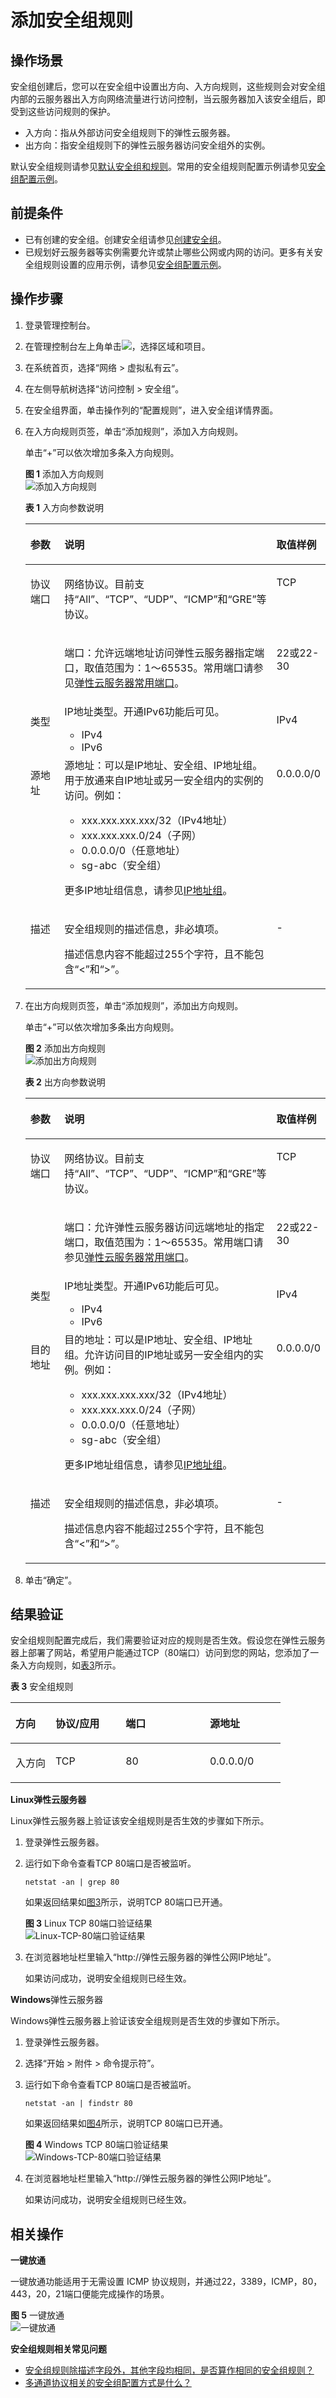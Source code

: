 # 添加安全组规则<a name="zh-cn_topic_0030969470"></a>

## 操作场景<a name="s480ea51d8f2542828c323c6c8eb50861"></a>

安全组创建后，您可以在安全组中设置出方向、入方向规则，这些规则会对安全组内部的云服务器出入方向网络流量进行访问控制，当云服务器加入该安全组后，即受到这些访问规则的保护。

-   入方向：指从外部访问安全组规则下的弹性云服务器。
-   出方向：指安全组规则下的弹性云服务器访问安全组外的实例。

默认安全组规则请参见[默认安全组和规则](默认安全组和规则.md)。常用的安全组规则配置示例请参见[安全组配置示例](安全组配置示例.md)。

## 前提条件<a name="section976341564015"></a>

-   已有创建的安全组。创建安全组请参见[创建安全组](创建安全组.md)。
-   已规划好云服务器等实例需要允许或禁止哪些公网或内网的访问。更多有关安全组规则设置的应用示例，请参见[安全组配置示例](安全组配置示例.md)。

## 操作步骤<a name="section2999103814551"></a>

1.  登录管理控制台。
2.  在管理控制台左上角单击![](figures/icon-region.png)，选择区域和项目。
3.  在系统首页，选择“网络 \> 虚拟私有云”。
4.  在左侧导航树选择“访问控制 \> 安全组”。
5.  在安全组界面，单击操作列的“配置规则”，进入安全组详情界面。
6.  在入方向规则页签，单击“添加规则”，添加入方向规则。

    单击“+”可以依次增加多条入方向规则。

    **图 1**  添加入方向规则<a name="fig963631116217"></a>  
    ![](figures/添加入方向规则.png "添加入方向规则")

    **表 1**  入方向参数说明

    <a name="table111445216564"></a>
    <table><thead align="left"><tr id="row1811565205613"><th class="cellrowborder" valign="top" width="12.7%" id="mcps1.2.4.1.1"><p id="p51151452125620"><a name="p51151452125620"></a><a name="p51151452125620"></a>参数</p>
    </th>
    <th class="cellrowborder" valign="top" width="69.3%" id="mcps1.2.4.1.2"><p id="p5115552175613"><a name="p5115552175613"></a><a name="p5115552175613"></a>说明</p>
    </th>
    <th class="cellrowborder" valign="top" width="18%" id="mcps1.2.4.1.3"><p id="p711565219563"><a name="p711565219563"></a><a name="p711565219563"></a>取值样例</p>
    </th>
    </tr>
    </thead>
    <tbody><tr id="row9115105219562"><td class="cellrowborder" rowspan="2" valign="top" width="12.7%" headers="mcps1.2.4.1.1 "><p id="p151157525565"><a name="p151157525565"></a><a name="p151157525565"></a>协议端口</p>
    <p id="p3510193211510"><a name="p3510193211510"></a><a name="p3510193211510"></a></p>
    </td>
    <td class="cellrowborder" valign="top" width="69.3%" headers="mcps1.2.4.1.2 "><p id="p1711515526562"><a name="p1711515526562"></a><a name="p1711515526562"></a>网络协议。目前支持“All”、“TCP”、“UDP”、“ICMP”和“GRE”等协议。</p>
    </td>
    <td class="cellrowborder" valign="top" width="18%" headers="mcps1.2.4.1.3 "><p id="p193908441914"><a name="p193908441914"></a><a name="p193908441914"></a>TCP</p>
    </td>
    </tr>
    <tr id="row6510532121511"><td class="cellrowborder" valign="top" headers="mcps1.2.4.1.1 "><p id="p4115175245613"><a name="p4115175245613"></a><a name="p4115175245613"></a>端口：允许远端地址访问弹性云服务器指定端口，取值范围为：1～65535。常用端口请参见<a href="https://support.huaweicloud.com/usermanual-vpc/SecurityGroup_0002.html" target="_blank" rel="noopener noreferrer">弹性云服务器常用端口</a>。</p>
    </td>
    <td class="cellrowborder" valign="top" headers="mcps1.2.4.1.2 "><p id="p1551023251511"><a name="p1551023251511"></a><a name="p1551023251511"></a>22或22-30</p>
    </td>
    </tr>
    <tr id="row1726912412166"><td class="cellrowborder" valign="top" width="12.7%" headers="mcps1.2.4.1.1 "><p id="p1826920421620"><a name="p1826920421620"></a><a name="p1826920421620"></a>类型</p>
    </td>
    <td class="cellrowborder" valign="top" width="69.3%" headers="mcps1.2.4.1.2 "><div class="p" id="p1426910441613"><a name="p1426910441613"></a><a name="p1426910441613"></a>IP地址类型。开通IPv6功能后可见。<a name="ul15119151171711"></a><a name="ul15119151171711"></a><ul id="ul15119151171711"><li>IPv4</li><li>IPv6</li></ul>
    </div>
    </td>
    <td class="cellrowborder" valign="top" width="18%" headers="mcps1.2.4.1.3 "><p id="p848952751718"><a name="p848952751718"></a><a name="p848952751718"></a>IPv4</p>
    </td>
    </tr>
    <tr id="row511615528561"><td class="cellrowborder" valign="top" width="12.7%" headers="mcps1.2.4.1.1 "><p id="p86899991813"><a name="p86899991813"></a><a name="p86899991813"></a>源地址</p>
    </td>
    <td class="cellrowborder" valign="top" width="69.3%" headers="mcps1.2.4.1.2 "><div class="p" id="p18116175212564"><a name="p18116175212564"></a><a name="p18116175212564"></a>源地址：可以是IP地址、安全组、IP地址组。用于放通来自IP地址或另一安全组内的实例的访问。例如：<a name="ul12116352195619"></a><a name="ul12116352195619"></a><ul id="ul12116352195619"><li>xxx.xxx.xxx.xxx/32（IPv4地址）</li><li>xxx.xxx.xxx.0/24（子网）</li><li>0.0.0.0/0（任意地址）</li><li>sg-abc（安全组）</li></ul>
    </div>
    <p id="p19481656542"><a name="p19481656542"></a><a name="p19481656542"></a>更多IP地址组信息，请参见<a href="IP地址组.md">IP地址组</a>。</p>
    </td>
    <td class="cellrowborder" valign="top" width="18%" headers="mcps1.2.4.1.3 "><p id="p611613524569"><a name="p611613524569"></a><a name="p611613524569"></a>0.0.0.0/0</p>
    </td>
    </tr>
    <tr id="row111615525565"><td class="cellrowborder" valign="top" width="12.7%" headers="mcps1.2.4.1.1 "><p id="p1711655217565"><a name="p1711655217565"></a><a name="p1711655217565"></a>描述</p>
    </td>
    <td class="cellrowborder" valign="top" width="69.3%" headers="mcps1.2.4.1.2 "><p id="p1211611525564"><a name="p1211611525564"></a><a name="p1211611525564"></a>安全组规则的描述信息，非必填项。</p>
    <p id="p6116175225613"><a name="p6116175225613"></a><a name="p6116175225613"></a>描述信息内容不能超过255个字符，且不能包含“&lt;”和“&gt;”。</p>
    </td>
    <td class="cellrowborder" valign="top" width="18%" headers="mcps1.2.4.1.3 "><p id="p3116115216568"><a name="p3116115216568"></a><a name="p3116115216568"></a>-</p>
    </td>
    </tr>
    </tbody>
    </table>

7.  在出方向规则页签，单击“添加规则”，添加出方向规则。

    单击“+”可以依次增加多条出方向规则。

    **图 2**  添加出方向规则<a name="fig4319183518281"></a>  
    ![](figures/添加出方向规则.png "添加出方向规则")

    **表 2**  出方向参数说明

    <a name="table0614192319232"></a>
    <table><thead align="left"><tr id="row19614623202312"><th class="cellrowborder" valign="top" width="12.55%" id="mcps1.2.4.1.1"><p id="p361592319230"><a name="p361592319230"></a><a name="p361592319230"></a>参数</p>
    </th>
    <th class="cellrowborder" valign="top" width="69.45%" id="mcps1.2.4.1.2"><p id="p1961514231232"><a name="p1961514231232"></a><a name="p1961514231232"></a>说明</p>
    </th>
    <th class="cellrowborder" valign="top" width="18%" id="mcps1.2.4.1.3"><p id="p1061552372311"><a name="p1061552372311"></a><a name="p1061552372311"></a>取值样例</p>
    </th>
    </tr>
    </thead>
    <tbody><tr id="row76161523132311"><td class="cellrowborder" rowspan="2" valign="top" width="12.55%" headers="mcps1.2.4.1.1 "><p id="p1761652313238"><a name="p1761652313238"></a><a name="p1761652313238"></a>协议端口</p>
    <p id="p4616323182310"><a name="p4616323182310"></a><a name="p4616323182310"></a></p>
    </td>
    <td class="cellrowborder" valign="top" width="69.45%" headers="mcps1.2.4.1.2 "><p id="p1461632352313"><a name="p1461632352313"></a><a name="p1461632352313"></a>网络协议。目前支持“All”、“TCP”、“UDP”、“ICMP”和“GRE”等协议。</p>
    </td>
    <td class="cellrowborder" valign="top" width="18%" headers="mcps1.2.4.1.3 "><p id="p157082238193"><a name="p157082238193"></a><a name="p157082238193"></a>TCP</p>
    </td>
    </tr>
    <tr id="row5616723112313"><td class="cellrowborder" valign="top" headers="mcps1.2.4.1.1 "><p id="p761613239235"><a name="p761613239235"></a><a name="p761613239235"></a>端口：允许弹性云服务器访问远端地址的指定端口，取值范围为：1～65535。常用端口请参见<a href="https://support.huaweicloud.com/usermanual-vpc/SecurityGroup_0002.html" target="_blank" rel="noopener noreferrer">弹性云服务器常用端口</a>。</p>
    </td>
    <td class="cellrowborder" valign="top" headers="mcps1.2.4.1.2 "><p id="p12616182311235"><a name="p12616182311235"></a><a name="p12616182311235"></a>22或22-30</p>
    </td>
    </tr>
    <tr id="row86161423202313"><td class="cellrowborder" valign="top" width="12.55%" headers="mcps1.2.4.1.1 "><p id="p12616122316237"><a name="p12616122316237"></a><a name="p12616122316237"></a>类型</p>
    </td>
    <td class="cellrowborder" valign="top" width="69.45%" headers="mcps1.2.4.1.2 "><div class="p" id="p1261622319232"><a name="p1261622319232"></a><a name="p1261622319232"></a>IP地址类型。开通IPv6功能后可见。<a name="ul3617202310239"></a><a name="ul3617202310239"></a><ul id="ul3617202310239"><li>IPv4</li><li>IPv6</li></ul>
    </div>
    </td>
    <td class="cellrowborder" valign="top" width="18%" headers="mcps1.2.4.1.3 "><p id="p186177239234"><a name="p186177239234"></a><a name="p186177239234"></a>IPv4</p>
    </td>
    </tr>
    <tr id="row2617112315232"><td class="cellrowborder" valign="top" width="12.55%" headers="mcps1.2.4.1.1 "><p id="p15617623172315"><a name="p15617623172315"></a><a name="p15617623172315"></a>目的地址</p>
    </td>
    <td class="cellrowborder" valign="top" width="69.45%" headers="mcps1.2.4.1.2 "><div class="p" id="p196171823152315"><a name="p196171823152315"></a><a name="p196171823152315"></a>目的地址：可以是IP地址、安全组、IP地址组。允许访问目的IP地址或另一安全组内的实例。例如：<a name="ul16177237233"></a><a name="ul16177237233"></a><ul id="ul16177237233"><li>xxx.xxx.xxx.xxx/32（IPv4地址）</li><li>xxx.xxx.xxx.0/24（子网）</li><li>0.0.0.0/0（任意地址）</li><li>sg-abc（安全组）</li></ul>
    </div>
    <p id="p8286143314117"><a name="p8286143314117"></a><a name="p8286143314117"></a>更多IP地址组信息，请参见<a href="IP地址组.md">IP地址组</a>。</p>
    </td>
    <td class="cellrowborder" valign="top" width="18%" headers="mcps1.2.4.1.3 "><p id="p4617102352310"><a name="p4617102352310"></a><a name="p4617102352310"></a>0.0.0.0/0</p>
    </td>
    </tr>
    <tr id="row196181723162317"><td class="cellrowborder" valign="top" width="12.55%" headers="mcps1.2.4.1.1 "><p id="p2061811237237"><a name="p2061811237237"></a><a name="p2061811237237"></a>描述</p>
    </td>
    <td class="cellrowborder" valign="top" width="69.45%" headers="mcps1.2.4.1.2 "><p id="p0618182392312"><a name="p0618182392312"></a><a name="p0618182392312"></a>安全组规则的描述信息，非必填项。</p>
    <p id="p16618823192317"><a name="p16618823192317"></a><a name="p16618823192317"></a>描述信息内容不能超过255个字符，且不能包含“&lt;”和“&gt;”。</p>
    </td>
    <td class="cellrowborder" valign="top" width="18%" headers="mcps1.2.4.1.3 "><p id="p20618623202311"><a name="p20618623202311"></a><a name="p20618623202311"></a>-</p>
    </td>
    </tr>
    </tbody>
    </table>

8.  单击“确定”。

## 结果验证<a name="section727012251453"></a>

安全组规则配置完成后，我们需要验证对应的规则是否生效。假设您在弹性云服务器上部署了网站，希望用户能通过TCP（80端口）访问到您的网站，您添加了一条入方向规则，如[表3](#table30323767195135)所示。

**表 3**  安全组规则

<a name="table30323767195135"></a>
<table><thead align="left"><tr id="row15770184195135"><th class="cellrowborder" valign="top" width="14.821482148214821%" id="mcps1.2.5.1.1"><p id="p53423553195135"><a name="p53423553195135"></a><a name="p53423553195135"></a>方向</p>
</th>
<th class="cellrowborder" valign="top" width="25.962596259625965%" id="mcps1.2.5.1.2"><p id="p2316559195135"><a name="p2316559195135"></a><a name="p2316559195135"></a>协议/应用</p>
</th>
<th class="cellrowborder" valign="top" width="31.203120312031203%" id="mcps1.2.5.1.3"><p id="p32340552195135"><a name="p32340552195135"></a><a name="p32340552195135"></a>端口</p>
</th>
<th class="cellrowborder" valign="top" width="28.012801280128013%" id="mcps1.2.5.1.4"><p id="p2339084195135"><a name="p2339084195135"></a><a name="p2339084195135"></a>源地址</p>
</th>
</tr>
</thead>
<tbody><tr id="row55248116195135"><td class="cellrowborder" valign="top" width="14.821482148214821%" headers="mcps1.2.5.1.1 "><p id="p27918930195135"><a name="p27918930195135"></a><a name="p27918930195135"></a>入方向</p>
</td>
<td class="cellrowborder" valign="top" width="25.962596259625965%" headers="mcps1.2.5.1.2 "><p id="p45912425195135"><a name="p45912425195135"></a><a name="p45912425195135"></a>TCP</p>
</td>
<td class="cellrowborder" valign="top" width="31.203120312031203%" headers="mcps1.2.5.1.3 "><p id="p46840856195135"><a name="p46840856195135"></a><a name="p46840856195135"></a>80</p>
</td>
<td class="cellrowborder" valign="top" width="28.012801280128013%" headers="mcps1.2.5.1.4 "><p id="p36012962195135"><a name="p36012962195135"></a><a name="p36012962195135"></a>0.0.0.0/0</p>
</td>
</tr>
</tbody>
</table>

**Linux弹性云服务器**

Linux弹性云服务器上验证该安全组规则是否生效的步骤如下所示。

1.  登录弹性云服务器。
2.  运行如下命令查看TCP 80端口是否被监听。

    ```
    netstat -an | grep 80
    ```

    如果返回结果如[图3](#fig783561113312)所示，说明TCP 80端口已开通。

    **图 3**  Linux TCP 80端口验证结果<a name="fig783561113312"></a>  
    ![](figures/Linux-TCP-80端口验证结果.png "Linux-TCP-80端口验证结果")

3.  在浏览器地址栏里输入“http://弹性云服务器的弹性公网IP地址”。

    如果访问成功，说明安全组规则已经生效。


**Windows**弹性云服务器

Windows弹性云服务器上验证该安全组规则是否生效的步骤如下所示。

1.  登录弹性云服务器。
2.  选择“开始 \> 附件 \> 命令提示符”。
3.  运行如下命令查看TCP 80端口是否被监听。

    ```
    netstat -an | findstr 80
    ```

    如果返回结果如[图4](#fig937451791814)所示，说明TCP 80端口已开通。

    **图 4**  Windows TCP 80端口验证结果<a name="fig937451791814"></a>  
    ![](figures/Windows-TCP-80端口验证结果.png "Windows-TCP-80端口验证结果")

4.  在浏览器地址栏里输入“http://弹性云服务器的弹性公网IP地址”。

    如果访问成功，说明安全组规则已经生效。


## 相关操作<a name="section1080061174720"></a>

**一键放通**

一键放通功能适用于无需设置 ICMP 协议规则，并通过22，3389，ICMP，80，443，20，21端口便能完成操作的场景。

**图 5**  一键放通<a name="fig17023720359"></a>  
![](figures/一键放通.png "一键放通")

**安全组规则相关常见问题**

-   [安全组规则除描述字段外，其他字段均相同，是否算作相同的安全组规则？](https://support.huaweicloud.com/vpc_faq/faq_security_0004.html)
-   [多通道协议相关的安全组配置方式是什么？](https://support.huaweicloud.com/vpc_faq/vpc_faq_0059.html)

